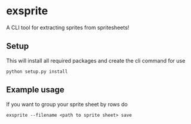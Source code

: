 # exsprite
A CLI tool for extracting sprites from spritesheets!

## Setup
This will install all required packages and create the cli command for use
```
python setup.py install
```

## Example usage

If you want to group your sprite sheet by rows do

```
exsprite --filename <path to sprite sheet> save
```
